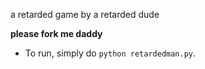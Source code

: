 

a retarded game by a retarded dude


**please fork me daddy**


- To run, simply do `python retardedman.py`.






